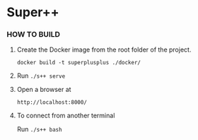 # Super++

### HOW TO BUILD

1. Create the Docker image from the root folder of the project.

   `docker build -t superplusplus ./docker/`

2. Run `./s++ serve`

3. Open a browser at

   `http://localhost:8000/`

4. To connect from another terminal

   Run `./s++ bash`

